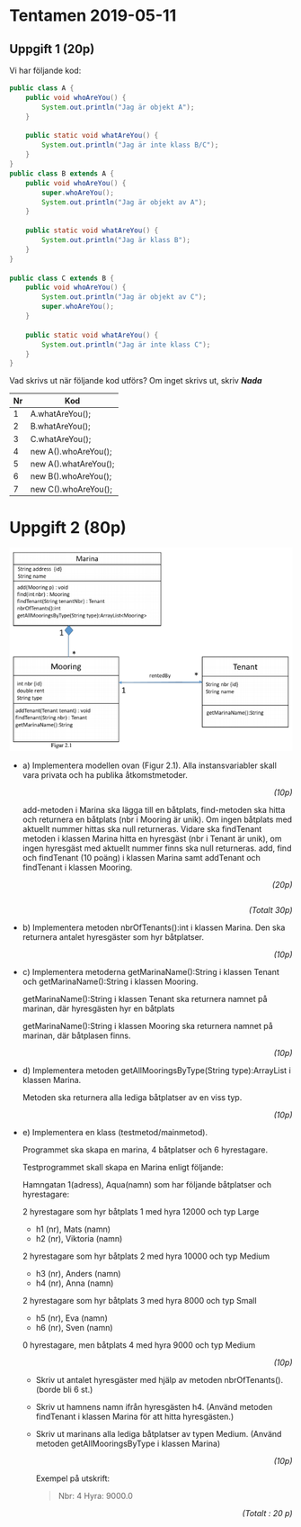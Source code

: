 # Tentamen 2019-05-11

## Uppgift 1 (20p)
Vi har följande kod:

```java
public class A {
    public void whoAreYou() {
        System.out.println("Jag är objekt A");
    }

    public static void whatAreYou() {
        System.out.println("Jag är inte klass B/C");
    }
}
public class B extends A {
    public void whoAreYou() {
        super.whoAreYou();
        System.out.println("Jag är objekt av A");
    }

    public static void whatAreYou() {
        System.out.println("Jag är klass B");
    }
}

public class C extends B {
    public void whoAreYou() {
        System.out.println("Jag är objekt av C");
        super.whoAreYou();
    }

    public static void whatAreYou() {
        System.out.println("Jag är inte klass C");
    }
}
```

Vad skrivs ut när följande kod utförs?
Om inget skrivs ut, skriv ***Nada***

| Nr | Kod                  |
|----|----------------------|
| 1 | A.whatAreYou();       |
| 2 | B.whatAreYou();       |
| 3 | C.whatAreYou();       |
| 4 | new A().whoAreYou();  |
| 5 | new A().whatAreYou(); |
| 6 | new B().whoAreYou();  |
| 7 | new C().whoAreYou();  |

 
 # Uppgift 2 (80p)

![](images/2019-05-11&#32;-&#32;Figure&#32;2.1.png)


* a) Implementera modellen ovan (Figur 2.1). Alla instansvariabler skall vara privata och ha
publika åtkomstmetoder. 

    <div style="text-align: right; font-style: italic">(10p)</div>

    add-metoden i Marina ska lägga till en båtplats, find-metoden ska hitta och returnera en båtplats
(nbr i Mooring är unik). Om ingen båtplats med aktuellt nummer hittas ska null returneras. Vidare
ska findTenant metoden i klassen Marina hitta en hyresgäst (nbr i Tenant är unik), om ingen
hyresgäst med aktuellt nummer finns ska null returneras.
add, find och findTenant (10 poäng) i klassen Marina samt addTenant och findTenant i klassen
Mooring. 

    <div style="text-align: right; font-style: italic; margin-bottom: 2em;">(20p)</div>
    <div style="text-align: right; font-style: italic">(Totalt 30p)</div>

* b) Implementera metoden nbrOfTenants():int i klassen Marina. Den ska returnera antalet hyresgäster som hyr båtplatser. 

<div style="text-align: right; font-style: italic">(10p)</div>

* c) Implementera metoderna getMarinaName():String i klassen Tenant och getMarinaName():String i klassen Mooring.

    getMarinaName():String i klassen Tenant ska returnera namnet på marinan, där hyresgästen hyr en båtplats

    getMarinaName():String i klassen Mooring ska returnera namnet på marinan, där båtplasen finns.

    <div style="text-align: right; font-style: italic">(10p)</div>

* d) Implementera metoden getAllMooringsByType(String type):ArrayList<Mooring> i klassen Marina. 

    Metoden ska returnera alla lediga båtplatser av en viss typ.
    
    <div style="text-align: right; font-style: italic">(10p)</div>

* e) Implementera en klass (testmetod/mainmetod).
    
    Programmet ska skapa en marina, 4 båtplatser och 6 hyrestagare.
    
    Testprogrammet skall skapa en Marina enligt följande:

    Hamngatan 1(adress), Aqua(namn) som har följande båtplatser och hyrestagare:

    2 hyrestagare som hyr båtplats 1 med hyra 12000 och typ Large
    - h1 (nr), Mats (namn)
    - h2 (nr), Viktoria (namn)

    2 hyrestagare som hyr båtplats 2 med hyra 10000 och typ Medium
    - h3 (nr), Anders (namn)
    - h4 (nr), Anna (namn)

    2 hyrestagare som hyr båtplats 3 med hyra 8000 och typ Small
    - h5 (nr), Eva (namn)
    - h6 (nr), Sven (namn)
 
    0 hyrestagare, men båtplats 4 med hyra 9000 och typ Medium 
    
    <div style="text-align: right; font-style: italic">(10p)</div>

  * Skriv ut antalet hyresgäster med hjälp av metoden nbrOfTenants(). (borde bli 6 st.)

  * Skriv ut hamnens namn ifrån hyresgästen h4.
(Använd metoden findTenant i klassen Marina för att hitta hyresgästen.)

  * Skriv ut marinans alla lediga båtplatser av typen Medium.
(Använd metoden getAllMooringsByType i klassen Marina)

    <div style="text-align: right; font-style: italic">(10p)</div>

    Exempel på utskrift:

    > Nbr: 4 Hyra: 9000.0
 
 <div style="text-align: right; font-style: italic">(Totalt : 20 p)</div>